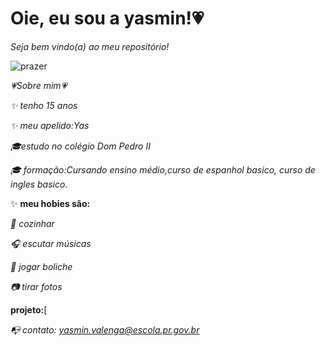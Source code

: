 # Oie, eu sou a yasmin!💗

*Seja bem vindo(a) ao meu repositório!*

![prazer](https://media.giphy.com/media/l0HlwCDUESnqqJHLW/giphy.gif?cid=ecf05e479529lob2p9g05h559h2ehvp6p552d1kwgfbjyrcq&ep=v1_gifs_related&rid=giphy.gif&ct=g)

*💗Sobre mim💗*

*✨ tenho 15 anos*

*✨ meu apelido:Yas*

*🎓estudo no colégio Dom Pedro II*

*🎓 formação:Cursando ensino médio,curso de espanhol basico, curso de ingles basico.*

✨ **meu hobies são:**

*🍪 cozinhar*

*🎧 escutar músicas*

*🎳 jogar boliche*

*📷 tirar fotos*

**projeto:**[


*📭  contato: yasmin.valenga@escola.pr.gov.br*
